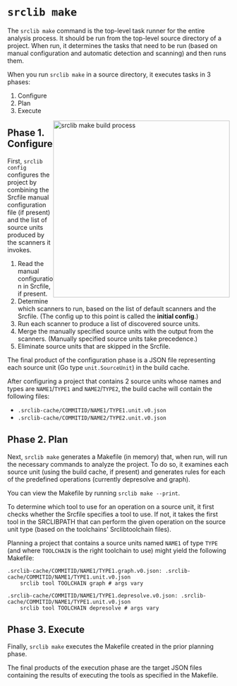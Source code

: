 # `srclib make`

The `srclib make` command is the top-level task runner for the entire analysis
process. It should be run from the top-level source directory of a project. When
run, it determines the tasks that need to be run (based on manual configuration
and automatic detection and scanning) and then runs them.

When you run `srclib make` in a source directory, it executes tasks in 3 phases:

1. Configure
1. Plan
1. Execute

<img style="float:right" alt="srclib make build process" src="https://rawgit.com/sourcegraph/srclib/master/src-make-build-process.svg" width="400">


## Phase 1. Configure

First, `srclib config` configures the project by combining the Srcfile manual
configuration file (if present) and the list of source units produced by the
scanners it invokes.

1. Read the manual configuration in Srcfile, if present.
1. Determine which scanners to run, based on the list of default scanners and
   the Srcfile. (The config up to this point is called the **initial config**.)
1. Run each scanner to produce a list of discovered source units.
1. Merge the manually specified source units with the output from the scanners.
   (Manually specified source units take precedence.)
1. Eliminate source units that are skipped in the Srcfile.

The final product of the configuration phase is a JSON file representing each
source unit (Go type `unit.SourceUnit`) in the build cache.

After configuring a project that contains 2 source units whose names and types
are `NAME1`/`TYPE1` and `NAME2`/`TYPE2`, the build cache will contain the
following files:

* `.srclib-cache/COMMITID/NAME1/TYPE1.unit.v0.json`
* `.srclib-cache/COMMITID/NAME2/TYPE2.unit.v0.json`

<!---
TODO(sqs): make these files be generated themselves by a Makefile.config, so we
can regenerate them when the source unit definitions change.
--->

## Phase 2. Plan

Next, `srclib make` generates a Makefile (in memory) that, when run, will run the
necessary commands to analyze the project. To do so, it examines each source
unit (using the build cache, if present) and generates rules for each of the
predefined operations (currently depresolve and graph).

You can view the Makefile by running `srclib make --print`.

To determine which tool to use for an operation on a source unit, it first
checks whether the Srcfile specifies a tool to use. If not, it takes the first
tool in the SRCLIBPATH that can perform the given operation on the source unit
type (based on the toolchains' Srclibtoolchain files).

Planning a project that contains a source units named `NAME1` of type `TYPE`
(and where `TOOLCHAIN` is the right toolchain to use) might yield the following
Makefile:

```
.srclib-cache/COMMITID/NAME1/TYPE1.graph.v0.json: .srclib-cache/COMMITID/NAME1/TYPE1.unit.v0.json
    srclib tool TOOLCHAIN graph # args vary

.srclib-cache/COMMITID/NAME1/TYPE1.depresolve.v0.json: .srclib-cache/COMMITID/NAME1/TYPE1.unit.v0.json
    srclib tool TOOLCHAIN depresolve # args vary
```

## Phase 3. Execute

Finally, `srclib make` executes the Makefile created in the prior planning phase.

The final products of the execution phase are the target JSON files containing
the results of executing the tools as specified in the Makefile.
